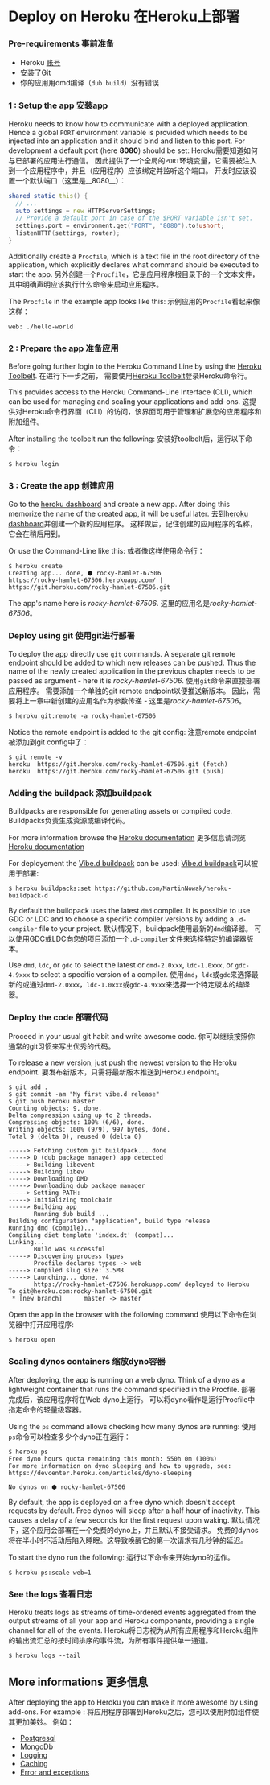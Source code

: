 # Deploy on Heroku 在Heroku上部署

### Pre-requirements 事前准备

- Heroku [账号](https://signup.heroku.com/login)
- 安装了[Git](https://git-scm.com/) 
- 你的应用用dmd编译（`dub build`）没有错误

### 1 : Setup the app 安装app

Heroku needs to know how to communicate with a deployed application.
Hence a global `PORT` environment variable is provided which needs to be injected into an application and
it should bind and listen to this port.
For development a default port (here __8080__) should be set:
Heroku需要知道如何与已部署的应用进行通信。
因此提供了一个全局的`PORT`环境变量，它需要被注入到一个应用程序中，并且（应用程序）应该绑定并监听这个端口。
开发时应该设置一个默认端口（这里是__8080__）：

```d
shared static this() {
  // ...
  auto settings = new HTTPServerSettings;
  // Provide a default port in case of the $PORT variable isn't set.
  settings.port = environment.get("PORT", "8080").to!ushort;
  listenHTTP(settings, router);
}
```

Additionally create a `Procfile`, which is a text file in the root directory of the application, which explicitly declares what command
should be executed to start the app.
另外创建一个`Procfile`，它是应用程序根目录下的一个文本文件，其中明确声明应该执行什么命令来启动应用程序。

The `Procfile` in the example app looks like this:
示例应用的`Procfile`看起来像这样：

```
web: ./hello-world
```

### 2 : Prepare the app 准备应用

Before going further login to the Heroku Command Line by using the [Heroku Toolbelt](https://toolbelt.heroku.com/standalone).
在进行下一步之前， 需要使用[Heroku Toolbelt](https://toolbelt.heroku.com/standalone)登录Heroku命令行。

This provides access to the Heroku Command-Line Interface (CLI), which can be used for managing and scaling your applications and add-ons.
这提供对Heroku命令行界面（CLI）的访问，该界面可用于管理和扩展您的应用程序和附加组件。

After installing the toolbelt run the following:
安装好toolbelt后，运行以下命令：

```
$ heroku login
```

### 3 : Create the app 创建应用

Go to the [heroku dashboard](https://dashboard.heroku.com) and create a new app.
After doing this memorize the name of the created app, it will be useful later.
去到[heroku dashboard](https://dashboard.heroku.com)并创建一个新的应用程序。
这样做后，记住创建的应用程序的名称，它会在稍后用到。

Or use the Command-Line like this:
或者像这样使用命令行：

```
$ heroku create
Creating app... done, ⬢ rocky-hamlet-67506
https://rocky-hamlet-67506.herokuapp.com/ | https://git.heroku.com/rocky-hamlet-67506.git
```

The app's name here is *rocky-hamlet-67506*.
这里的应用名是*rocky-hamlet-67506*。

### Deploy using git 使用git进行部署

To deploy the app directly use `git` commands. A separate git remote endpoint should be added to which new releases can be pushed.
Thus the name of the newly created application
in the previous chapter needs to be passed as argument - here it is *rocky-hamlet-67506*.
使用`git`命令来直接部署应用程序。 需要添加一个单独的git remote endpoint以便推送新版本。
因此，需要将上一章中新创建的应用名作为参数传递 - 这里是*rocky-hamlet-67506*。

```
$ heroku git:remote -a rocky-hamlet-67506
```

Notice the remote endpoint is added to the git config:
注意remote endpoint被添加到git config中了：

```
$ git remote -v
heroku	https://git.heroku.com/rocky-hamlet-67506.git (fetch)
heroku	https://git.heroku.com/rocky-hamlet-67506.git (push)
```

### Adding the buildpack 添加buildpack

Buildpacks are responsible for generating assets or compiled code.
Buildpacks负责生成资源或编译代码。

For more information browse the [Heroku documentation](https://devcenter.heroku.com/articles/buildpacks)
更多信息请浏览[Heroku documentation](https://devcenter.heroku.com/articles/buildpacks)

For deployement the [Vibe.d buildpack](https://github.com/MartinNowak/heroku-buildpack-d) can be used:
[Vibe.d buildpack](https://github.com/MartinNowak/heroku-buildpack-d)可以被用于部署:

```
$ heroku buildpacks:set https://github.com/MartinNowak/heroku-buildpack-d
```

By default the buildpack uses the latest `dmd` compiler.
It is possible to use GDC or LDC and to choose a specific compiler versions by adding a `.d-compiler` file to your project.
默认情况下，buildpack使用最新的`dmd`编译器。
可以使用GDC或LDC向您的项目添加一个`.d-compiler`文件来选择特定的编译器版本。

Use `dmd`, `ldc`, or `gdc` to select the latest or `dmd-2.0xxx`, `ldc-1.0xxx`, or `gdc-4.9xxx` to
select a specific version of a compiler.
使用`dmd`，`ldc`或`gdc`来选择最新的或通过`dmd-2.0xxx`，`ldc-1.0xxx`或`gdc-4.9xxx`来选择一个特定版本的编译器。

### Deploy the code 部署代码

Proceed in your usual git habit and write awesome code.
你可以继续按照你通常的git习惯来写出优秀的代码。

To release a new version, just push the newest version to the Heroku endpoint.
要发布新版本，只需将最新版本推送到Heroku endpoint。

```
$ git add .
$ git commit -am "My first vibe.d release"
$ git push heroku master
Counting objects: 9, done.
Delta compression using up to 2 threads.
Compressing objects: 100% (6/6), done.
Writing objects: 100% (9/9), 997 bytes, done.
Total 9 (delta 0), reused 0 (delta 0)

-----> Fetching custom git buildpack... done
-----> D (dub package manager) app detected
-----> Building libevent
-----> Building libev
-----> Downloading DMD
-----> Downloading dub package manager
-----> Setting PATH:
-----> Initializing toolchain
-----> Building app
       Running dub build ...
Building configuration "application", build type release
Running dmd (compile)...
Compiling diet template 'index.dt' (compat)...
Linking...
       Build was successful
-----> Discovering process types
       Procfile declares types -> web
-----> Compiled slug size: 3.5MB
-----> Launching... done, v4
       https://rocky-hamlet-67506.herokuapp.com/ deployed to Heroku
To git@heroku.com:rocky-hamlet-67506.git
 * [new branch]      master -> master
```

Open the app in the browser with the following command
使用以下命令在浏览器中打开应用程序:

```
$ heroku open
```

### Scaling dynos containers 缩放dyno容器

After deploying, the app is running on a web dyno.
Think of a dyno as a lightweight container that runs the command specified in the Procfile.
部署完成后，该应用程序将在Web dyno上运行。
可以将dyno看作是运行Procfile中指定命令的轻量级容器。

Using the `ps` command allows checking how many dynos are running:
使用`ps`命令可以检查多少个dyno正在运行：

```
$ heroku ps
Free dyno hours quota remaining this month: 550h 0m (100%)
For more information on dyno sleeping and how to upgrade, see:
https://devcenter.heroku.com/articles/dyno-sleeping

No dynos on ⬢ rocky-hamlet-67506
```

By default, the app is deployed on a free dyno which doesn't accept requests by default.
Free dynos will sleep after a half hour of inactivity. This causes a delay of a few seconds for the first request upon waking.
默认情况下，这个应用会部署在一个免费的dyno上，并且默认不接受请求。
免费的dynos将在半小时不活动后陷入睡眠。这导致唤醒它的第一次请求有几秒钟的延迟。

To start the dyno run the following:
运行以下命令来开始dyno的运作。

```
$ heroku ps:scale web=1
```

### See the logs 查看日志

Heroku treats logs as streams of time-ordered events aggregated from the output streams of all your app and Heroku components,
providing a single channel for all of the events.
Heroku将日志视为从所有应用程序和Heroku组件的输出流汇总的按时间排序的事件流，为所有事件提供单一通道。

```
$ heroku logs --tail
```

## More informations 更多信息

After deploying the app to Heroku you can make it more awesome by using add-ons. For example :
将应用程序部署到Heroku之后，您可以使用附加组件使其更加美妙。 例如：

- [Postgresql](https://elements.heroku.com/addons/heroku-postgresql)
- [MongoDb](https://elements.heroku.com/addons/mongohq)
- [Logging](https://elements.heroku.com/addons#logging)
- [Caching](https://elements.heroku.com/addons#caching)
- [Error and exceptions](https://elements.heroku.com/addons#errors-exceptions)
